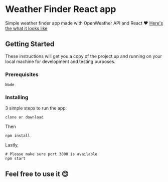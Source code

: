 # Weather Finder React app
Simple weather finder app made with OpenWeather API and React :heart:
[Here's the what it looks like](https://johnleoclaudio.github.io/weather-react-app)

## Getting Started

These instructions will get you a copy of the project up and running on your local machine for development and testing purposes.

### Prerequisites

```
Node
```

### Installing

3 simple steps to run the app:

```
clone or download
```
Then
```
npm install
```
Lastly,
```
# Please make sure port 3000 is available
npm start
```

## Feel free to use it :blush: